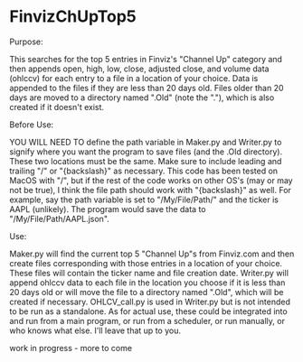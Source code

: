 # FinvizChUpTop5


Purpose:

This searches for the top 5 entries in Finviz's "Channel Up" category and then appends open, high, low, close, adjusted close, and volume data (ohlccv) for each entry to a file in a location of your choice. Data is appended to the files if they are less than 20 days old. Files older than 20 days are moved to a directory named ".Old" (note the "."), which is also created if it doesn't exist.

Before Use:

YOU WILL NEED TO define the path variable in Maker.py and Writer.py to signify where you want the program to save files (and the .Old directory). These two locations must be the same. Make sure to include leading and trailing "/" or "{backslash}" as necessary. This code has been tested on MacOS with "/", but if the rest of the code works on other OS's (may or may not be true), I think the file path should work with "{backslash}" as well.
For example, say the path variable is set to "/My/File/Path/" and the ticker is AAPL (unlikely). The program would save the data to "/My/File/Path/AAPL.json".

Use:

Maker.py will find the current top 5 "Channel Up"s from Finviz.com and then create files corresponding with those entries in a location of your choice. These files  will contain the ticker name and file creation date.
Writer.py will append ohlccv data to each file in the location you choose if it is less than 20 days old or will move the file to a directory
named ".Old", which will be created if necessary.
OHLCV_call.py is used in Writer.py but is not intended to be run as a standalone. 
As for actual use, these could be integrated into and run from a main program, or run from a scheduler, or run manually, or who knows what else. I'll leave that up to you.


work in progress - more to come
